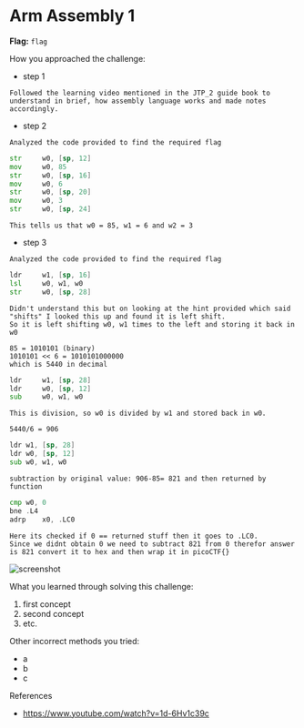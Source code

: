 # Arm Assembly 1

**Flag:** `flag`

How you approached the challenge:

- step 1

```
Followed the learning video mentioned in the JTP_2 guide book to understand in brief, how assembly language works and made notes accordingly.
```

- step 2

```
Analyzed the code provided to find the required flag
```

```asm
str     w0, [sp, 12]
mov     w0, 85
str     w0, [sp, 16]
mov     w0, 6
str     w0, [sp, 20]
mov     w0, 3
str     w0, [sp, 24]
```
```
This tells us that w0 = 85, w1 = 6 and w2 = 3
```

- step 3

```
Analyzed the code provided to find the required flag
```

```asm
ldr     w1, [sp, 16]
lsl     w0, w1, w0
str     w0, [sp, 28]
```
```
Didn't understand this but on looking at the hint provided which said "shifts" I looked this up and found it is left shift.
So it is left shifting w0, w1 times to the left and storing it back in w0

85 = 1010101 (binary)
1010101 << 6 = 1010101000000
which is 5440 in decimal
```


```asm
ldr     w1, [sp, 28]
ldr     w0, [sp, 12]
sub     w0, w1, w0
```
```
This is division, so w0 is divided by w1 and stored back in w0.

5440/6 = 906
```

```asm
ldr	w1, [sp, 28]
ldr	w0, [sp, 12]
sub	w0, w1, w0
```

```
subtraction by original value: 906-85= 821 and then returned by function
```

```asm
cmp	w0, 0
bne	.L4
adrp	x0, .LC0
```

```
Here its checked if 0 == returned stuff then it goes to .LC0.
Since we didnt obtain 0 we need to subtract 821 from 0 therefor answer is 821 convert it to hex and then wrap it in picoCTF{}
```

![screenshot](./screenshot.png)

What you learned through solving this challenge:

1. first concept
2. second concept
3. etc.

Other incorrect methods you tried:

- a
- b
- c

References

- https://www.youtube.com/watch?v=1d-6Hv1c39c

